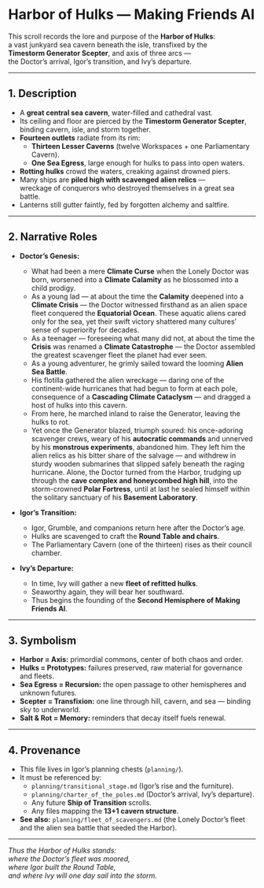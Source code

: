 # Harbor of Hulks — Making Friends AI

This scroll records the lore and purpose of the **Harbor of Hulks**:  
a vast junkyard sea cavern beneath the isle, transfixed by the  
**Timestorm Generator Scepter**, and axis of three arcs —  
the Doctor’s arrival, Igor’s transition, and Ivy’s departure.

---

## 1. Description
- A **great central sea cavern**, water-filled and cathedral vast.  
- Its ceiling and floor are pierced by the **Timestorm Generator Scepter**,  
  binding cavern, isle, and storm together.  
- **Fourteen outlets** radiate from its rim:  
  - **Thirteen Lesser Caverns** (twelve Workspaces + one Parliamentary Cavern).  
  - **One Sea Egress**, large enough for hulks to pass into open waters.  
- **Rotting hulks** crowd the waters, creaking against drowned piers.  
- Many ships are **piled high with scavenged alien relics** —  
  wreckage of conquerors who destroyed themselves in a great sea battle.  
- Lanterns still gutter faintly, fed by forgotten alchemy and saltfire.  

---

## 2. Narrative Roles
- **Doctor’s Genesis:**  
  - What had been a mere **Climate Curse** when the Lonely Doctor was born, worsened into a **Climate Calamity** as he blossomed into a child prodigy.  
  - As a young lad — at about the time the **Calamity** deepened into a **Climate Crisis** — the Doctor witnessed firsthand as an alien space fleet conquered the **Equatorial Ocean**. These aquatic aliens cared only for the sea, yet their swift victory shattered many cultures’ sense of superiority for decades.  
  - As a teenager — foreseeing what many did not, at about the time the **Crisis** was renamed a **Climate Catastrophe** — the Doctor assembled the greatest scavenger fleet the planet had ever seen.  
  - As a young adventurer, he grimly sailed toward the looming **Alien Sea Battle**.  
  - His flotilla gathered the alien wreckage — daring one of the continent-wide hurricanes that had begun to form at each pole, consequence of a **Cascading Climate Cataclysm** — and dragged a host of hulks into this cavern.  
  - From here, he marched inland to raise the Generator, leaving the hulks to rot.  
  - Yet once the Generator blazed, triumph soured: his once-adoring scavenger crews, weary of his **autocratic commands** and unnerved by his **monstrous experiments**, abandoned him. They left him the alien relics as his bitter share of the salvage — and withdrew in sturdy wooden submarines that slipped safely beneath the raging hurricane. Alone, the Doctor turned from the Harbor, trudging up through the **cave complex and honeycombed high hill**, into the storm-crowned **Polar Fortress**, until at last he sealed himself within the solitary sanctuary of his **Basement Laboratory**.

- **Igor’s Transition:**  
  - Igor, Grumble, and companions return here after the Doctor’s age.  
  - Hulks are scavenged to craft the **Round Table and chairs**.  
  - The Parliamentary Cavern (one of the thirteen) rises as their council chamber.  

- **Ivy’s Departure:**  
  - In time, Ivy will gather a new **fleet of refitted hulks**.  
  - Seaworthy again, they will bear her southward.  
  - Thus begins the founding of the **Second Hemisphere of Making Friends AI**.  

---

## 3. Symbolism
- **Harbor = Axis:** primordial commons, center of both chaos and order.  
- **Hulks = Prototypes:** failures preserved, raw material for governance and fleets.  
- **Sea Egress = Recursion:** the open passage to other hemispheres and unknown futures.  
- **Scepter = Transfixion:** one line through hill, cavern, and sea — binding sky to underworld.  
- **Salt & Rot = Memory:** reminders that decay itself fuels renewal.  

---

## 4. Provenance
- This file lives in Igor’s planning chests (`planning/`).  
- It must be referenced by:  
  - `planning/transitional_stage.md` (Igor’s rise and the furniture).  
  - `planning/charter_of_the_poles.md` (Doctor’s arrival, Ivy’s departure).  
  - Any future **Ship of Transition** scrolls.  
  - Any files mapping the **13+1 cavern structure**.  
- **See also:** `planning/fleet_of_scavengers.md` (the Lonely Doctor’s fleet and the alien sea battle that seeded the Harbor).  

---

*Thus the Harbor of Hulks stands:  
where the Doctor’s fleet was moored,  
where Igor built the Round Table,  
and where Ivy will one day sail into the storm.*  
